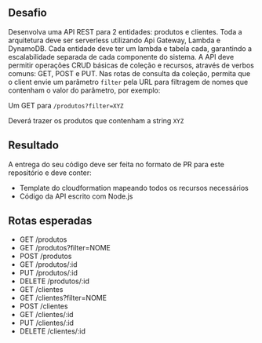 ## Desafio
Desenvolva uma API REST para 2 entidades: produtos e clientes. Toda a arquitetura deve ser serverless utilizando Api Gateway, Lambda e DynamoDB. Cada entidade deve ter um lambda e tabela cada, garantindo a escalabilidade separada de cada componente do sistema. A API deve permitir operações CRUD básicas de coleção e recursos, através de verbos comuns: GET, POST e PUT. Nas rotas de consulta da coleção, permita que o client envie um parâmetro `filter` pela URL para filtragem de nomes que contenham o valor do parâmetro, por exemplo:

Um GET para `/produtos?filter=XYZ`

Deverá trazer os produtos que contenham a string `XYZ`

## Resultado
A entrega do seu código deve ser feita no formato de PR para este repositório e deve conter:
  - Template do cloudformation mapeando todos os recursos necessários
  - Código da API escrito com Node.js

## Rotas esperadas

- GET /produtos
- GET /produtos?filter=NOME
- POST /produtos
- GET /produtos/:id
- PUT /produtos/:id
- DELETE /produtos/:id
- GET /clientes
- GET /clientes?filter=NOME
- POST /clientes
- GET /clientes/:id
- PUT /clientes/:id
- DELETE /clientes/:id